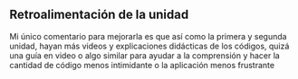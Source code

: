 ## Retroalimentación de la unidad

Mi único comentario para mejorarla es que así como la primera y segunda unidad, hayan más videos y explicaciones didácticas de los códigos, quizá una guía en video
o algo similar para ayudar a la comprensión y hacer la cantidad de código menos intimidante o la aplicación menos frustrante
